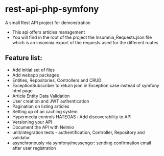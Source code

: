 # rest-api-php-symfony
A small Rest API project for demonstration 
  - This api offers articles management
  - You will find in the root of the project the Insomnia_Requests.json file which is an insomnia export of the requests used for the different routes


## Feature list:

+ Add initial set of files
+ Add webapp packages
+ Entities, Repositories, Controllers and CRUD
+ ExceptionSubscriber to return json in Exception case instead of symfony html page
+ Article Entity Data Validation
+ User creation and JWT authentication
+ Pagination on listing articles
+ Setting up of an caching system
+ Hypermedia controls HATEOAS : Add discoverability to API
+ Versioning your API
+ Document the API with Nelmio
+ unit/integration tests - authentification, Controller, Repository and validator
+ asynchronously via symfony/messenger: sending confirmation email after user registration
